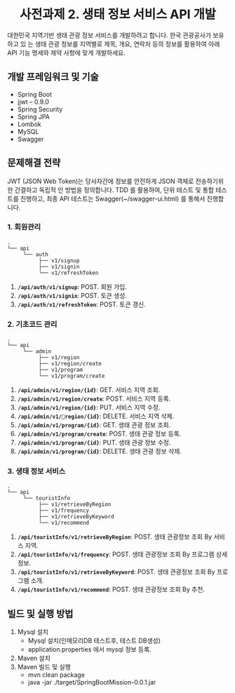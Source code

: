 <h1 align="center">
  사전과제 2. 생태 정보 서비스 API 개발
</h1>

대한민국 지역기반 생태 관광 정보 서비스를 개발하려고 합니다. 한국 관광공사가 보유하고 있 는 생태 관광 정보를 지역별로 제목, 개요, 연락처 등의 정보를 활용하여 아래 API 기능 명세와 제약 사항에 맞게 개발하세요.

## 개발 프레임워크 및 기술

* Spring Boot
* jjwt – 0.9.0
* Spring Security
* Spring JPA
* Lombok
* MySQL
* Swagger

## 문제해결 전략

JWT (JSON Web Token)는 당사자간에 정보를 안전하게 JSON 객체로 전송하기위한 간결하고 독립적 인 방법을 정의합니다.
TDD 를 활용하여, 단위 테스트 및 통합 테스트를 진행하고,
최종 API 테스트는 Swagger(~/swagger-ui.html) 를 통해서 진행합니다.

### 1. 회원관리
    .
    └── api
         └── auth
              ├── v1/signup
              ├── v1/signin
              └── v1/refreshToken

1. **`/api/auth/v1/signup`**: POST. 회원 가입.
1. **`/api/auth/v1/signin`**: POST. 토큰 생성.
1. **`/api/auth/v1/refreshToken`**: POST. 토큰 갱신.

### 2. 기초코드 관리
    .
    └── api
         └── admin
              ├── v1/region
              ├── v1/region/create
              ├── v1/program
              └── v1/program/create

1. **`/api/admin/v1/region/{id}`**: GET. 서비스 지역 조회.
1. **`/api/admin/v1/region/create`**: POST. 서비스 지역 등록.
1. **`/api/admin/v1/region/{id}`**: PUT. 서비스 지역 수정.
1. **`/api/admin/v1/region/{id}`**: DELETE. 서비스 지역 삭제.
1. **`/api/admin/v1/program/{id}`**: GET. 생태 관광 정보 조회.
1. **`/api/admin/v1/program/create`**: POST. 생태 관광 정보 등록.
1. **`/api/admin/v1/program/{id}`**: PUT. 생태 관광 정보 수정.
1. **`/api/admin/v1/program/{id}`**: DELETE. 생태 관광 정보 삭제.

### 3. 생태 정보 서비스
    .
    └── api
         └── touristInfo
              ├── v1/retrieveByRegion
              ├── v1/frequency
              ├── v1/retrieveByKeyword
              └── v1/recommend

1. **`/api/touristInfo/v1/retrieveByRegion`**: POST. 생태 관광정보 조회 By 서비스 지역.
1. **`/api/touristInfo/v1/frequency`**: POST. 생태 관광정보 조회 By 프로그램 상세정보.
1. **`/api/touristInfo/v1/retrieveByKeyword`**: POST. 생태 관광정보 조회 By 프로그램 소개.
1. **`/api/touristInfo/v1/recommend`**: POST. 생태 관광정보 조회 By 추천.

## 빌드 및 실행 방법
1. Mysql 설치
   - Mysql 설치(인메모리DB 테스트후, 테스트 DB생성)
   - application.properties 에서 mysql 정보 등록.
2. Maven 설치
3. Maven 빌드 및 실행
   - mvn clean package
   - java -jar ./target/SpringBootMission-0.0.1.jar
